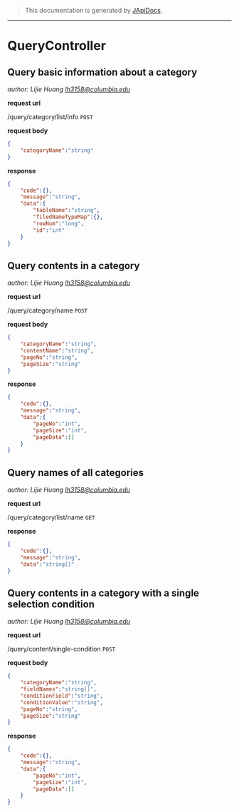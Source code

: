 > This documentation is generated by [JApiDocs](https://japidocs.agilestudio.cn/).
---
# QueryController
## Query basic information about a category

*author: Lijie Huang lh3158@columbia.edu*

**request url**

/query/category/list/info `POST` 

**request body**

```json
{
	"categoryName":"string"
}
```

**response**

```json
{
	"code":{},
	"message":"string",
	"data":{
		"tableName":"string",
		"filedNameTypeMap":{},
		"rowNum":"long",
		"id":"int"
	}
}
```
## Query contents in a category

*author: Lijie Huang lh3158@columbia.edu*

**request url**

/query/category/name `POST` 

**request body**

```json
{
	"categoryName":"string",
	"contentName":"string",
	"pageNo":"string",
	"pageSize":"string"
}
```

**response**

```json
{
	"code":{},
	"message":"string",
	"data":{
		"pageNo":"int",
		"pageSize":"int",
		"pageData":[]
	}
}
```
## Query names of all categories

*author: Lijie Huang lh3158@columbia.edu*

**request url**

/query/category/list/name `GET` 


**response**

```json
{
	"code":{},
	"message":"string",
	"data":"string[]"
}
```
## Query contents in a category with a single selection condition

*author: Lijie Huang lh3158@columbia.edu*

**request url**

/query/content/single-condition `POST` 

**request body**

```json
{
	"categoryName":"string",
	"fieldNames":"string[]",
	"conditionField":"string",
	"conditionValue":"string",
	"pageNo":"string",
	"pageSize":"string"
}
```

**response**

```json
{
	"code":{},
	"message":"string",
	"data":{
		"pageNo":"int",
		"pageSize":"int",
		"pageData":[]
	}
}
```
